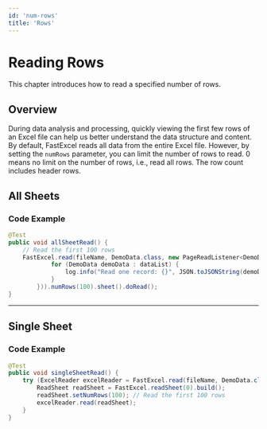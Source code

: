 ```yaml
---
id: 'num-rows'
title: 'Rows'
---
```


# Reading Rows

This chapter introduces how to read a specified number of rows.

## Overview

During data analysis and processing, quickly viewing the first few rows of an Excel file can help us better understand the data structure and content.
By default, FastExcel reads all data from the entire Excel file.
However, by setting the `numRows` parameter, you can limit the number of rows to read. 0 means no limit on the number of rows, i.e., read all rows. The row count includes header rows.

## All Sheets

### Code Example

```java
@Test
public void allSheetRead() {
    // Read the first 100 rows
    FastExcel.read(fileName, DemoData.class, new PageReadListener<DemoData>(dataList -> {
            for (DemoData demoData : dataList) {
                log.info("Read one record: {}", JSON.toJSONString(demoData));
            }
        })).numRows(100).sheet().doRead();
}
```

---

## Single Sheet

### Code Example

```java
@Test
public void singleSheetRead() {
    try (ExcelReader excelReader = FastExcel.read(fileName, DemoData.class, new DemoDataListener()).build()) {
        ReadSheet readSheet = FastExcel.readSheet(0).build();
        readSheet.setNumRows(100); // Read the first 100 rows
        excelReader.read(readSheet);
    }
}
```
